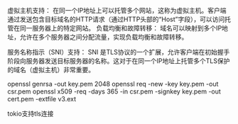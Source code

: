 虚拟主机支持： 在同一个IP地址上可以托管多个网站，这称为虚拟主机。客户端通过发送包含目标域名的HTTP请求（通过HTTP头部的“Host”字段），可以访问托管在同一服务器上的特定网站。
负载均衡和故障转移： 域名可以映射到多个IP地址，允许在多个服务器之间分配流量，实现负载均衡和故障转移。

服务名称指示（SNI）支持： SNI 是TLS协议的一个扩展，允许客户端在初始握手阶段向服务器发送目标服务器的名称。这对于在同一个IP地址上托管多个TLS保护的域名（虚拟主机）非常重要。




openssl genrsa -out key.pem 2048
openssl req -new -key key.pem -out csr.pem
openssl x509 -req -days 365 -in csr.pem -signkey key.pem -out cert.pem -extfile v3.ext




 <!-- cargo run --bin testTLSServer localhost:8002 -c /home/rustTLS/cert.pem  -k /home/rustTLS/key.pem -->


tokio支持tls连接
